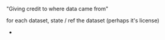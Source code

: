 "Giving credit to where data came from"

for each dataset, state / ref the dataset (perhaps it's license)

-
